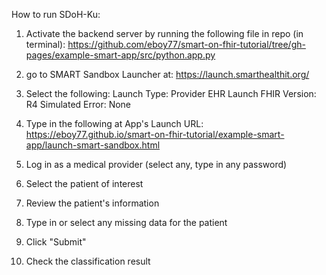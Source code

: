 How to run SDoH-Ku:

1) Activate the backend server by running the following file in repo (in terminal):
	https://github.com/eboy77/smart-on-fhir-tutorial/tree/gh-pages/example-smart-app/src/python.app.py

2) go to SMART Sandbox Launcher at:
	https://launch.smarthealthit.org/

3) Select the following:
	Launch Type: Provider EHR Launch
	FHIR Version: R4
	Simulated Error: None

4) Type in the following at App's Launch URL:
	https://eboy77.github.io/smart-on-fhir-tutorial/example-smart-app/launch-smart-sandbox.html
	
5) Log in as a medical provider (select any, type in any password)

6) Select the patient of interest

7) Review the patient's information

8) Type in or select any missing data for the patient

9) Click "Submit"

10) Check the classification result